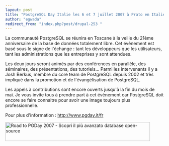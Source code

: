 ```yaml
---
layout: post
title: "PostgreSQL Day Italie les 6 et 7 juillet 2007 à Prato en Italie"
author: "egwada"
redirect_from: "index.php?post/drupal-253 "
---
```




La communauté PostgreSQL se réunira en Toscane à la veille du 21ème anniversaire de la base de données totalement libre. Cet évènement est basé sous le signe de l'échange : tant les développeurs que les utilisateurs, tant les administrations que les entreprises y sont attendues.

Les deux jours seront animés par des conférences en parallèle, des séminaires, des présentations, des tutoriels... Parmi les intervenants il y a Josh Berkus, membre du core team de PostgreSQL depuis 2002 et très impliqué dans la promotion et de l'évangélisation de PostgreSQL.

Les appels à contributions sont encore ouverts jusqu'à la fin du mois de mai. Je vous invite tous à prendre part à cet évènement car PostgreSQL doit encore se faire connaitre pour avoir une image toujours plus professionnelle.

Pour plus d'information : <a href="http://www.pgday.it/fr">http://www.pgday.it/fr</a>

<a href="http://www.pgday.it/fr" title="Visita la sezione Road to PGDay del sito di PGDay 2007"><img src="http://www.pgday.it/files/r2pgday_460x60_it.jpg" alt="Road to PGDay 2007 - Scopri il più avanzato database open-source" height="60" width="460" /></a>